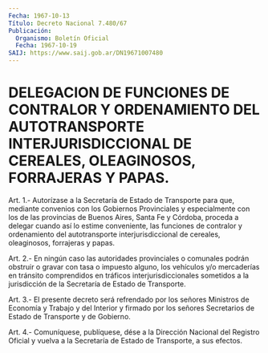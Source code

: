 ```yaml
---
Fecha: 1967-10-13
Título: Decreto Nacional 7.480/67
Publicación:
  Organismo: Boletín Oficial
  Fecha: 1967-10-19
SAIJ: https://www.saij.gob.ar/DN19671007480
---
```

# DELEGACION DE FUNCIONES DE CONTRALOR Y ORDENAMIENTO DEL AUTOTRANSPORTE INTERJURISDICCIONAL DE CEREALES, OLEAGINOSOS, FORRAJERAS Y PAPAS.

<a id="1"></a>
Art.  1.-  Autorízase  a la Secretaría de Estado de Transporte para  que, mediante convenios  con  los  Gobiernos  Provinciales  y especialmente  con  los de las provincias de Buenos Aires, Santa Fe y Córdoba, proceda a  delegar cuando así lo estime conveniente, las funciones  de  contralor    y    ordenamiento   del  autotransporte interjurisdiccional de cereales, oleaginosos, forrajeras  y  papas.

<a id="2"></a>
Art.  2.-  En  ningún  caso  las  autoridades  provinciales  o comunales  podrán obstruir o gravar con tasa o impuesto alguno, los vehículos y/o  mercaderías  en  tránsito  comprendidos  en tráficos interjurisdiccionales  sometidos a la jurisdicción de la Secretaría de Estado de Transporte.

<a id="3"></a>
Art.  3.-  El presente decreto será refrendado por los señores Ministros de Economía  y  Trabajo  y del Interior y firmado por los señores  Secretarios  de  Estado  de  Transporte   y  de  Gobierno.

<a id="4"></a>
Art. 4.- Comuníquese, publíquese, dése a la Dirección Nacional del Registro  Oficial  y  vuelva  a  la  Secretaría  de  Estado  de Transporte, a sus efectos.